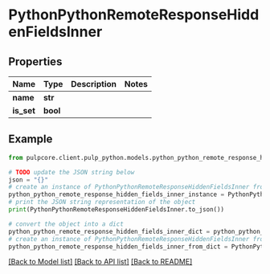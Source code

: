 # PythonPythonRemoteResponseHiddenFieldsInner


## Properties

Name | Type | Description | Notes
------------ | ------------- | ------------- | -------------
**name** | **str** |  | 
**is_set** | **bool** |  | 

## Example

```python
from pulpcore.client.pulp_python.models.python_python_remote_response_hidden_fields_inner import PythonPythonRemoteResponseHiddenFieldsInner

# TODO update the JSON string below
json = "{}"
# create an instance of PythonPythonRemoteResponseHiddenFieldsInner from a JSON string
python_python_remote_response_hidden_fields_inner_instance = PythonPythonRemoteResponseHiddenFieldsInner.from_json(json)
# print the JSON string representation of the object
print(PythonPythonRemoteResponseHiddenFieldsInner.to_json())

# convert the object into a dict
python_python_remote_response_hidden_fields_inner_dict = python_python_remote_response_hidden_fields_inner_instance.to_dict()
# create an instance of PythonPythonRemoteResponseHiddenFieldsInner from a dict
python_python_remote_response_hidden_fields_inner_from_dict = PythonPythonRemoteResponseHiddenFieldsInner.from_dict(python_python_remote_response_hidden_fields_inner_dict)
```
[[Back to Model list]](../README.md#documentation-for-models) [[Back to API list]](../README.md#documentation-for-api-endpoints) [[Back to README]](../README.md)


